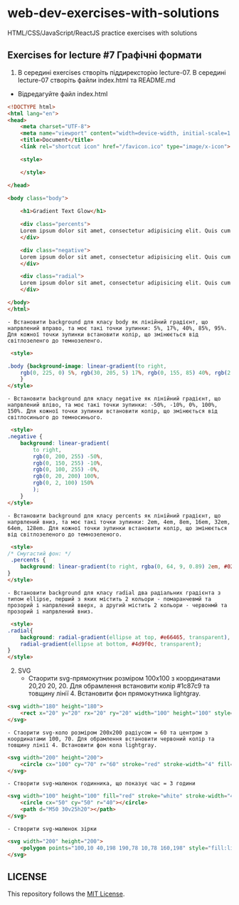 # web-dev-exercises-with-solutions
HTML/CSS/JavaScript/ReactJS practice exercises with solutions
## Exercises for lecture #7 Графічні формати

1. В середині exercises створіть піддирексторію lecture-07. В середині lecture-07 створіть файли index.html та README.md

- Відредагуйте файл index.html

```html
<!DOCTYPE html>
<html lang="en">
<head>
    <meta charset="UTF-8">
    <meta name="viewport" content="width=device-width, initial-scale=1.0">
    <title>Document</title>
	<link rel="shortcut icon" href="/favicon.ico" type="image/x-icon">

    <style>

    </style>

</head>

<body class="body">
    
    <h1>Gradient Text Glow</h1>

    <div class="percents">
    Lorem ipsum dolor sit amet, consectetur adipisicing elit. Quis cum magnam quae adipisci minima illum porro eius ipsa rem. Sequi eaque facere necessitatibus fugiat rerum facilis reprehenderit numquam dignissimos itaque!
    </div>

    <div class="negative">
    Lorem ipsum dolor sit amet, consectetur adipisicing elit. Quis cum magnam quae adipisci minima illum porro eius ipsa rem. Sequi eaque facere necessitatibus fugiat rerum facilis reprehenderit numquam dignissimos itaque!
    </div>

    <div class="radial">
    Lorem ipsum dolor sit amet, consectetur adipisicing elit. Quis cum magnam quae adipisci minima illum porro eius ipsa rem. Sequi eaque facere necessitatibus fugiat rerum facilis reprehenderit numquam dignissimos itaque!
    </div>

</body>
</html>

```
    - Встановити background для класу body як лінійний градієнт, що напрвлений вправо, та моє такі точки зупинки: 5%, 17%, 40%, 85%, 95%. Для кожної точки зупинки встановити колір, що змінюється від світлозеленго до темнозеленго. 
```html
 <style>

.body {background-image: linear-gradient(to right,
    rgb(0, 225, 0) 5%, rgb(30, 205, 5) 17%, rgb(0, 155, 85) 40%, rgb(2, 55, 1) 85%, #025a1ff1 95%);
    }
</style>
```
    - Встановити background для класу negative як лінійний градієнт, що напрвлений вліво, та моє такі точки зупинки: -50%, -10%, 0%, 100%, 150%. Для кожної точки зупинки встановити колір, що змінюється від світлосинього до темносинього. 
```html
 <style>
.negative { 
    background: linear-gradient(
        to right, 
        rgb(0, 200, 255) -50%, 
        rgb(0, 150, 255) -10%,
        rgb(0, 100, 255) -0%,
        rgb(0, 20, 200) 100%,
        rgb(0, 2, 100) 150%
        );
    }
</style>
```
    - Встановити background для класу percents як лінійний градієнт, що напрвлений вниз, та моє такі точки зупинки: 2em, 4em, 8em, 16em, 32em, 64em, 128em. Для кожної точки зупинки встановити колір, що змінюється від світлозеленого до темнозеленого. 
```html
 <style>
/* Смугастий фон: */
 .percents {
    background: linear-gradient(to right, rgba(0, 64, 9, 0.89) 2em, #025a1ff1 3em, rgb(6, 162, 79) 7em, rgba(60, 200, 70, 0.89) 12em, rgba(0, 64, 9, 0.89) 22em, #025a1ff1 31em, rgb(6, 162, 79) 47em, rgba(60, 200, 70, 0.89) 52em);
}
</style>
```
    - Встановити background для класу radial два радіальних градієнта з типом ellipse, перший з яких містить 2 кольори - помаранчевмй та прозорий і напрвлений вверх, а другий містить 2 кольори - червонмй та прозорий і напрвлений вниз. 

```html
 <style>
.radial{
    background: radial-gradient(ellipse at top, #e66465, transparent),
    radial-gradient(ellipse at bottom, #4d9f0c, transparent);
}
</style>
```
2. SVG
    - Стаорити svg-прямокутник розміром 100х100 з координатами 20,20 20, 20. Для обрамлення встановити колір #1c87c9 та товщину лінії 4. Встановити фон прямокутника lightgray.
```html
<svg width="180" height="180">
    <rect x="20" y="20" rx="20" ry="20" width="100" height="100" style="fill:lightgray; stroke:#1c87c9; stroke-width:4;"/>
</svg>
```
    - Стаорити svg-коло розміром 200х200 радіусом = 60 та центром з координатами 100, 70. Для обрамлення встановити червоний колір та товщину лінії 4. Встановити фон кола lightgray.
```html
<svg width="200" height="200">
    <circle cx="100" cy="70" r="60" stroke="red" stroke-width="4" fill="lightgray"/>
</svg>
```

    - Створити svg-малюнок годинника, що показує час = 3 години
```html
<svg width="100" height="100" fill="red" stroke="white" stroke-width="4">
    <circle cx="50" cy="50" r="40"></circle>
    <path d="M50 30v25h20"></path>
</svg>
```

    - Створити svg-малюнок зірки
```html
<svg width="200" height="200">
    <polygon points="100,10 40,198 190,78 10,78 160,198" style="fill:lightgray; stroke:#1c87c9; stroke-width:4; fill-rule:evenodd;"/>
</svg>
```

## LICENSE
This repository follows the [MIT License](https://github.com/janusnic/web-dev-exercises-with-solutions/tree/main/LICENSE).
